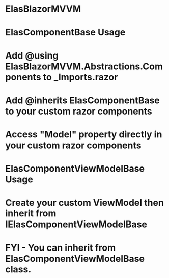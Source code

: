 # ElasBlazorMVVM

# ElasComponentBase Usage
# Add @using ElasBlazorMVVM.Abstractions.Components to _Imports.razor
# Add @inherits ElasComponentBase<ElasComponentViewModel> to your custom razor components
# Access "Model" property directly in your custom razor components
  
# ElasComponentViewModelBase Usage
# Create your custom ViewModel then inherit from IElasComponentViewModelBase
# FYI - You can inherit from ElasComponentViewModelBase class.
  
